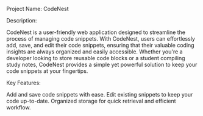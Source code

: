 Project Name: CodeNest

Description:

CodeNest is a user-friendly web application designed to streamline the process of managing code snippets. With CodeNest, users can effortlessly add, save, and edit their code snippets, ensuring that their valuable coding insights are always organized and easily accessible. Whether you're a developer looking to store reusable code blocks or a student compiling study notes, CodeNest provides a simple yet powerful solution to keep your code snippets at your fingertips.

Key Features:

Add and save code snippets with ease.
Edit existing snippets to keep your code up-to-date.
Organized storage for quick retrieval and efficient workflow.
